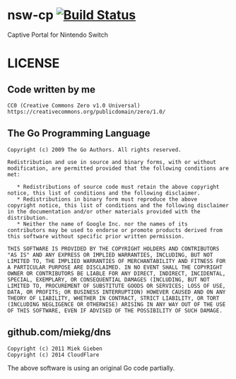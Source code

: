 # nsw-cp [![Build Status](https://travis-ci.org/chabu-jp/nsw-cp.svg?branch=master)](https://travis-ci.org/chabu-jp/nsw-cp)
Captive Portal for Nintendo Switch

# LICENSE
## Code written by me
```
CC0 (Creative Commons Zero v1.0 Universal)
https://creativecommons.org/publicdomain/zero/1.0/
```

## The Go Programming Language
```
Copyright (c) 2009 The Go Authors. All rights reserved.

Redistribution and use in source and binary forms, with or without
modification, are permitted provided that the following conditions are
met:

   * Redistributions of source code must retain the above copyright
notice, this list of conditions and the following disclaimer.
   * Redistributions in binary form must reproduce the above
copyright notice, this list of conditions and the following disclaimer
in the documentation and/or other materials provided with the
distribution.
   * Neither the name of Google Inc. nor the names of its
contributors may be used to endorse or promote products derived from
this software without specific prior written permission.

THIS SOFTWARE IS PROVIDED BY THE COPYRIGHT HOLDERS AND CONTRIBUTORS
"AS IS" AND ANY EXPRESS OR IMPLIED WARRANTIES, INCLUDING, BUT NOT
LIMITED TO, THE IMPLIED WARRANTIES OF MERCHANTABILITY AND FITNESS FOR
A PARTICULAR PURPOSE ARE DISCLAIMED. IN NO EVENT SHALL THE COPYRIGHT
OWNER OR CONTRIBUTORS BE LIABLE FOR ANY DIRECT, INDIRECT, INCIDENTAL,
SPECIAL, EXEMPLARY, OR CONSEQUENTIAL DAMAGES (INCLUDING, BUT NOT
LIMITED TO, PROCUREMENT OF SUBSTITUTE GOODS OR SERVICES; LOSS OF USE,
DATA, OR PROFITS; OR BUSINESS INTERRUPTION) HOWEVER CAUSED AND ON ANY
THEORY OF LIABILITY, WHETHER IN CONTRACT, STRICT LIABILITY, OR TORT
(INCLUDING NEGLIGENCE OR OTHERWISE) ARISING IN ANY WAY OUT OF THE USE
OF THIS SOFTWARE, EVEN IF ADVISED OF THE POSSIBILITY OF SUCH DAMAGE.
```

## github.com/miekg/dns
```
Copyright (c) 2011 Miek Gieben
Copyright (c) 2014 CloudFlare
```
The above software is using an original Go code partially.
